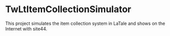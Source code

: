 TwLtItemCollectionSimulator
===========================

This project simulates the item collection system in LaTale and shows on the Internet with site44.
